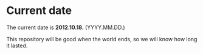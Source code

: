 # Current date

The current date is **2012.10.18.** (YYYY.MM.DD.)

This repository will be good when the world ends, so we will know how long it lasted.